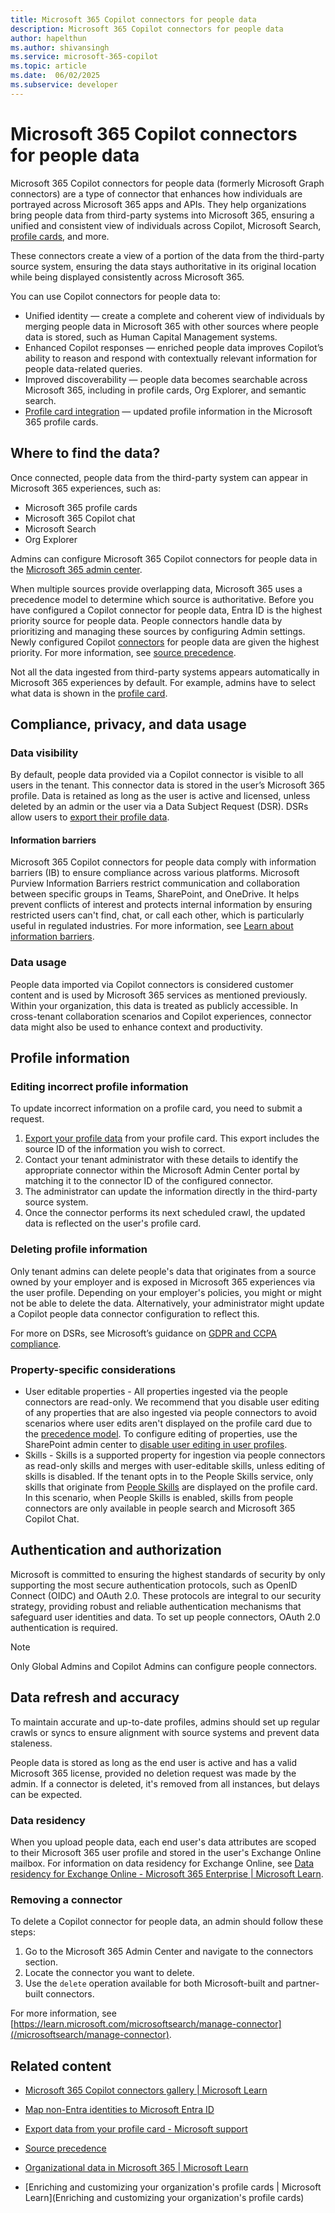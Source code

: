 ```yaml
---
title: Microsoft 365 Copilot connectors for people data
description: Microsoft 365 Copilot connectors for people data
author: hapelthun
ms.author: shivansingh 
ms.service: microsoft-365-copilot
ms.topic: article
ms.date:  06/02/2025
ms.subservice: developer
---
```


# Microsoft 365 Copilot connectors for people data

Microsoft 365 Copilot connectors for people data (formerly Microsoft Graph connectors) are a type of connector that enhances how individuals are portrayed across Microsoft 365 apps and APIs. They help organizations bring people data from third-party systems into Microsoft 365, ensuring a unified and consistent view of individuals across Copilot, Microsoft Search, [profile cards](/microsoft-365/admin/manage/customize-profile-cards?view=o365-worldwide), and more.

These connectors create a view of a portion of the data from the third-party source system, ensuring the data stays authoritative in its original location while being displayed consistently across Microsoft 365.

You can use Copilot connectors for people data to:

* Unified identity — create a complete and coherent view of individuals by merging people data in Microsoft 365 with other sources where people data is stored, such as Human Capital Management systems.  
* Enhanced Copilot responses — enriched people data improves Copilot’s ability to reason and respond with contextually relevant information for people data-related queries.  
* Improved discoverability — people data becomes searchable across Microsoft 365, including in profile cards, Org Explorer, and semantic search.
* [Profile card integration](/microsoft-365/admin/manage/customize-profile-cards?view=o365-worldwide) — updated profile information in the Microsoft 365 profile cards. 

## Where to find the data?

Once connected, people data from the third-party system can appear in Microsoft 365 experiences, such as:  

* Microsoft 365 profile cards
* Microsoft 365 Copilot chat
* Microsoft Search
* Org Explorer 

Admins can configure Microsoft 365 Copilot connectors for people data in the [Microsoft 365 admin center](https://admin.microsoft.com/adminportal/home?#/MicrosoftSearch/Connectors/add).  

When multiple sources provide overlapping data, Microsoft 365 uses a precedence model to determine which source is authoritative. Before you have configured a Copilot connector for people data, Entra ID is the highest priority source for people data. People connectors handle data by prioritizing and managing these sources by configuring Admin settings. Newly configured Copilot [connectors]() for people data are given the highest priority. For more information, see [source precedence](profilepriority-configure-profilepropertysetting.md).

Not all the data ingested from third-party systems appears automatically in Microsoft 365 experiences by default. For example, admins have to select what data is shown in the [profile card](/microsoft-365/admin/manage/customize-profile-cards?view=o365-worldwide).  

## Compliance, privacy, and data usage

### Data visibility

By default, people data provided via a Copilot connector is visible to all users in the tenant. This connector data is stored in the user’s Microsoft 365 profile. Data is retained as long as the user is active and licensed, unless deleted by an admin or the user via a Data Subject Request (DSR). DSRs allow users to [export their profile data](https://support.microsoft.com/office/export-data-from-your-profile-card-d809f83f-c077-4a95-9b6c-4f093305163d?preview=true).  

#### Information barriers 

Microsoft 365 Copilot connectors for people data comply with information barriers (IB) to ensure compliance across various platforms. Microsoft Purview Information Barriers restrict communication and collaboration between specific groups in Teams, SharePoint, and OneDrive. It helps prevent conflicts of interest and protects internal information by ensuring restricted users can't find, chat, or call each other, which is particularly useful in regulated industries. For more information, see [Learn about information barriers](/purview/information-barriers).

### Data usage 

People data imported via Copilot connectors is considered customer content and is used by Microsoft 365 services as mentioned previously. Within your organization, this data is treated as publicly accessible. In cross-tenant collaboration scenarios and Copilot experiences, connector data might also be used to enhance context and productivity. 

## Profile information

### Editing incorrect profile information

To update incorrect information on a profile card, you need to submit a request.  

1. [Export your profile data](https://support.microsoft.com/office/export-data-from-your-profile-card-d809f83f-c077-4a95-9b6c-4f093305163d?preview=true) from your profile card. This export includes the source ID of the information you wish to correct.  
1. Contact your tenant administrator with these details to identify the appropriate connector within the Microsoft Admin Center portal by matching it to the connector ID of the configured connector.  
1. The administrator can update the information directly in the third-party source system. 
1. Once the connector performs its next scheduled crawl, the updated data is reflected on the user's profile card. 

### Deleting profile information

Only tenant admins can delete people's data that originates from a source owned by your employer and is exposed in Microsoft 365 experiences via the user profile. Depending on your employer's policies, you might or might not be able to delete the data. Alternatively, your administrator might update a Copilot people data connector configuration to reflect this. 

For more on DSRs, see Microsoft’s guidance on [GDPR and CCPA compliance](https://myaccount.microsoft.com/settingsandprivacy/privacy).  

### Property-specific considerations

- User editable properties - All properties ingested via the people connectors are read-only. We recommend that you disable user editing of any properties that are also ingested via people connectors to avoid scenarios where user edits aren't displayed on the profile card due to the [precedence model](/graph/profilepriority-configure-profilepropertysetting). To configure editing of properties, use the SharePoint admin center to [disable user editing in user profiles](/sharepoint/manage-user-profiles).
- Skills - Skills is a supported property for ingestion via people connectors as read-only skills and merges with user-editable skills, unless editing of skills is disabled. If the tenant opts in to the People Skills service, only skills that originate from [People Skills](/copilot/microsoft-365/people-skills-overview) are displayed on the profile card. In this scenario, when People Skills is enabled, skills from people connectors are only available in people search and Microsoft 365 Copilot Chat.

## Authentication and authorization

Microsoft is committed to ensuring the highest standards of security by only supporting the most secure authentication protocols, such as OpenID Connect (OIDC) and OAuth 2.0. These protocols are integral to our security strategy, providing robust and reliable authentication mechanisms that safeguard user identities and data. To set up people connectors, OAuth 2.0 authentication is required. 

> [!Note]
> Only Global Admins and Copilot Admins can configure people connectors. 

## Data refresh and accuracy

To maintain accurate and up-to-date profiles, admins should set up regular crawls or syncs to ensure alignment with source systems and prevent data staleness. 

People data is stored as long as the end user is active and has a valid Microsoft 365 license, provided no deletion request was made by the admin. If a connector is deleted, it's removed from all instances, but delays can be expected.

### Data residency

When you upload people data, each end user's data attributes are scoped to their Microsoft 365 user profile and stored in the user's Exchange Online mailbox. For information on data residency for Exchange Online, see [Data residency for Exchange Online - Microsoft 365 Enterprise | Microsoft Learn](/microsoft-365/enterprise/m365-dr-workload-exo?view=o365-worldwide&preserve-view=true).

### Removing a connector

To delete a Copilot connector for people data, an admin should follow these steps: 

1. Go to the Microsoft 365 Admin Center and navigate to the connectors section. 
1. Locate the connector you want to delete. 
1. Use the `delete` operation available for both Microsoft-built and partner-built connectors. 

For more information, see [https://learn.microsoft.com/microsoftsearch/manage-connector](/microsoftsearch/manage-connector).

## Related content

- [Microsoft 365 Copilot connectors gallery | Microsoft Learn](/microsoftsearch/connectors-gallery) 
- [Map non-Entra identities to Microsoft Entra ID](/microsoftsearch/map-non-aad) 
- [Export data from your profile card - Microsoft support](https://support.microsoft.com/office/export-data-from-your-profile-card-d809f83f-c077-4a95-9b6c-4f093305163d) 
- [Source precedence](profilepriority-configure-profilepropertysetting.md)  
- [Organizational data in Microsoft 365 | Microsoft Learn](/viva/organizational-data) 

- [Enriching and customizing your organization's profile cards | Microsoft Learn](Enriching and customizing your organization's profile cards)

